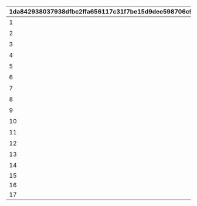 |1da842938037938dfbc2ffa656117c31f7be15d9dee598706c926e916849f3f2|e47c384460ac50902b3f7eca307fd70dcc86e6b0c4fcda74d7a2e962d4822592|bc98fdc28cad57ed4c7b1b5b6f6c4d5325367cf0c2b2e19843677c6707183ab7|49ddb46100e7b81551bdcb9f5e9525e5e71547656f9c643d943918c65e320bb0|8a3410ba9b26632c21ea8258309504d2bc1f5c6663d9aa89a2bfeb10e17dd472|469d9d814da7ec23a8292761cc252b3d4450d2a00e77e636eae90d07874983bb|f6b1d241fd97a57b1d4b57f4d97dd1689d87373ae41c5a197b8b653087de0a8b|a894d30fc77ed0e31ed79b415ec4f97accf1dce9fd001af1494de896d313abfb|
| --- | --- | --- | --- | --- | --- | --- | --- |
|1|0|1|どうしてこんな\nことに……？|2030/01/01 1:00:00|2020/08/16 5:00:00|5023000|0|
|2|0|2|ごきげんようが\n言えなくて|2030/01/01 1:00:00|2020/08/16 5:00:00|5023001|0|
|3|0|3|やっちゃった！|2030/01/01 1:00:00|2020/08/16 5:00:00|5023002|0|
|4|0|4|ユニさんは\nこんな人|2030/01/01 1:00:00|2020/08/17 5:00:00|5023002|0|
|5|0|5|クロエさんは\nこんな人|2030/01/01 1:00:00|2020/08/17 5:00:00|5023002|0|
|6|0|6|チエルさんは\nこんな人|2030/01/01 1:00:00|2020/08/17 5:00:00|5023002|0|
|7|0|7|知的な\nユニさん|2030/01/01 1:00:00|2020/08/18 5:00:00|5023003|0|
|8|0|8|優しい\nクロエさん|2030/01/01 1:00:00|2020/08/18 5:00:00|5023003|0|
|9|0|9|憧れの\nチエルさん|2030/01/01 1:00:00|2020/08/18 5:00:00|5023003|0|
|10|0|10|特別講座の\n練習|2030/01/01 1:00:00|2020/08/19 5:00:00|5023003|0|
|11|0|11|いよいよ\n特別講座|2030/01/01 1:00:00|2020/08/19 5:00:00|5023004|0|
|12|0|12|さすがBB団の\n団長さん！|2030/01/01 1:00:00|2020/08/19 5:00:00|5023005|0|
|13|0|13|マンドラゴラで\nパニック|2030/01/01 1:00:00|2020/08/19 5:00:00|5023006|0|
|14|0|14|最終日|2030/01/01 1:00:00|2020/08/23 5:00:00|5023007|0|
|15|1|0||2030/01/01 1:00:00|2020/08/23 21:00:00|5023000|0|
|16|1|0||2030/01/01 1:00:00|2020/08/23 21:00:00|5023000|0|
|17|1|0||2030/01/01 1:00:00|2020/08/23 21:00:00|5023000|0|